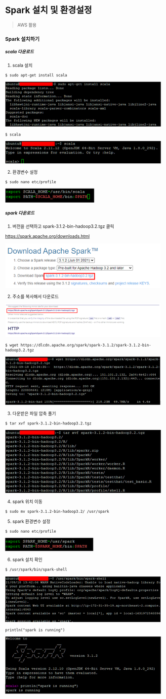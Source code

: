 # Spark 설치 및  환경설정

> AWS 활용



### Spark 설치하기

##### scala 다운로드

1. scala 설치

```shell
$ sudo apt-get install scala
```

![image-20210918222806411](Spark.assets/image-20210918222806411.png)

```shell
$ scala
```

![image-20210918222838462](Spark.assets/image-20210918222838462.png)

2. 환경변수 설정

```shell
$ sudo nano etc/profile
```

![image-20210918223132849](Spark.assets/image-20210918223132849.png)

##### spark 다운로드

1. 버전을 선택하고 spark-3.1.2-bin-hadoop3.2.tgz 클릭

https://spark.apache.org/downloads.html

![image-20210918223319286](Spark.assets/image-20210918223319286.png)

2. 주소를 복사해서 다운로드

![image-20210918223356038](Spark.assets/image-20210918223356038.png)

```shell
$ wget https://dlcdn.apache.org/spark/spark-3.1.2/spark-3.1.2-bin-hadoop3.2.tgz
```

![image-20210918223617786](Spark.assets/image-20210918223617786.png)

3. 다운받은 파일 압축 풀기

```shell
$ tar xvf spark-3.1.2-bin-hadoop3.2.tgz
```

![image-20210918223833476](Spark.assets/image-20210918223833476.png)

4. spark 위치 이동

```shell
$ sudo mv spark-3.1.2-bin-hadoop3.2/ /usr/spark
```

5. spark 환경변수 설정

```shell
$ sudo nano etc/profile
```

![image-20210918224127826](Spark.assets/image-20210918224127826.png)

6. spark 설치 확인

```shell
$ /usr/spark/bin/spark-shell
```

![image-20210918224244819](Spark.assets/image-20210918224244819.png)

```shell
println("spark is running")
```

![image-20210918224308657](Spark.assets/image-20210918224308657.png)

